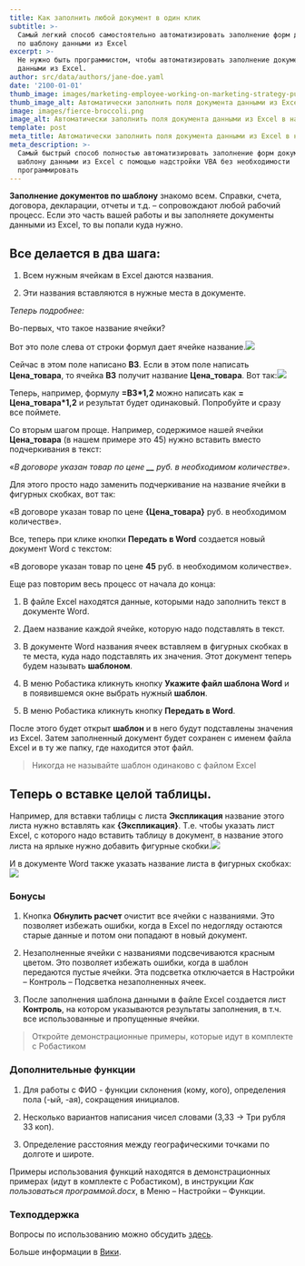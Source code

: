 ```yaml
---
title: Как заполнить любой документ в один клик
subtitle: >-
  Самый легкий способ самостоятельно автоматизировать заполнение форм документов
  по шаблону данными из Excel
excerpt: >-
  Не нужно быть программистом, чтобы автоматизировать заполнение документов Word
  данными из Excel.
author: src/data/authors/jane-doe.yaml
date: '2100-01-01'
thumb_image: images/marketing-employee-working-on-marketing-strategy-purple.png
thumb_image_alt: Автоматически заполнить поля документа данными из Excel в надстройке VBA
image: images/fierce-broccoli.png
image_alt: Автоматически заполнить поля документа данными из Excel в надстройке VBA
template: post
meta_title: Автоматически заполнить поля документа данными из Excel в надстройке VBA
meta_description: >-
  Самый быстрый способ полностью автоматизировать заполнение форм документов по
  шаблону данными из Excel с помощью надстройки VBA без необходимости
  программировать
---
```

**Заполнение документов по шаблону** знакомо всем. Справки, счета, договора, декларации, отчеты и т.д. – сопровождают любой рабочий
процесс. Если это часть вашей работы и вы заполняете документы данными из Excel, то вы попали куда нужно.

## Все делается в два шага:

1.  Всем нужным ячейкам в Excel даются названия.

2.  Эти названия вставляются в нужные места в документе.

*Теперь подробнее:*

Во-первых, что такое название ячейки?

Вот это поле слева от строки формул дает ячейке название.![](/images/Name-field.png)

Сейчас в этом поле написано **В3**. Если в этом поле написать **Цена\_товара**, то ячейка **В3** получит название **Цена\_товара**. Вот так:![](/images/Name-field-example.png)

Теперь, например, формулу **=В3\*1,2** можно написать как **= Цена\_товара\*1,2** и результат будет одинаковый. Попробуйте и сразу
все поймете.

Со вторым шагом проще. Например, содержимое нашей ячейки **Цена\_товара** (в нашем примере это 45) нужно вставить вместо подчеркивания в текст:

«*В договоре указан товар по цене **\__** руб. в необходимом количестве*».

Для этого просто надо заменить подчеркивание на название ячейки в фигурных скобках, вот так:

«В договоре указан товар по цене **{Цена\_товара}** руб. в необходимом количестве».

Все, теперь при клике кнопки **Передать в Word** создается новый документ Word с текстом:

«В договоре указан товар по цене **45** руб. в необходимом количестве».

Еще раз повторим весь процесс от начала до конца:

1.  В файле Excel находятся данные, которыми надо заполнить текст в документе Word.

2.  Даем название каждой ячейке, которую надо подставлять в текст.

3.  В документе Word названия ячеек вставляем в фигурных скобках в те места, куда надо подставлять их значения. Этот документ теперь будем называть **шаблоном**.

4.  В меню Робастика кликнуть кнопку **Укажите файл шаблона Word** и в появившемся окне выбрать нужный **шаблон**.

5.  В меню Робастика кликнуть кнопку **Передать в Word**.

После этого будет открыт **шаблон** и в него будут подставлены значения из Excel. Затем заполненный документ будет сохранен с именем файла Excel и в ту же папку, где находится этот файл.

> Никогда не называйте шаблон  одинаково с файлом Excel

## Теперь о вставке целой таблицы.

Например, для вставки таблицы с листа **Экспликация** название этого листа нужно вставлять как **{Экспликация}**. Т.е. чтобы указать лист Excel, с которого надо вставить таблицу в документ, в название этого листа на ярлыке нужно добавить фигурные скобки.![](/images/Table-check.png)

И в документе Word также указать название листа в фигурных скобках:![](/images/Table-into-document.png)

### Бонусы

1.  Кнопка **Обнулить расчет** очистит все ячейки с названиями. Это позволяет избежать ошибки, когда в Excel по недогляду остаются старые данные и потом они попадают в новый документ.

2.  Незаполненные ячейки с названиями подсвечиваются красным цветом. Это позволяет избежать ошибки, когда в шаблон передаются пустые ячейки. Эта подсветка отключается в Настройки – Контроль – Подсветка незаполненных ячеек.

3.  После заполнения шаблона данными в файле Excel создается лист **Контроль**, на котором указываются результаты заполнения, в т.ч. все использованные и пропущенные ячейки.

> Откройте демонстрационные примеры, которые идут в комплекте с Робастиком

### Дополнительные функции

1.  Для работы с ФИО - функции склонения (кому, кого), определения пола (-ый, -ая), сокращения инициалов.

2.  Несколько вариантов написания чисел словами (3,33 → Три рубля 33 коп).

3.  Определение расстояния между географическими точками по долготе и широте.

Примеры использования функций находятся в демонстрационных примерах (идут в комплекте с Робастиком), в инструкции *Как пользоваться программой.docx*, в Меню – Настройки – Функции.

### Техподдержка

Вопросы по использованию можно обсудить [здесь](https://www.notion.so/35af522f0f884c2196c9c827c6148f24).

Больше информации в [Вики](https://www.notion.so/Excel-5894fc007bb44f87a5818f7e432bdd3b).
